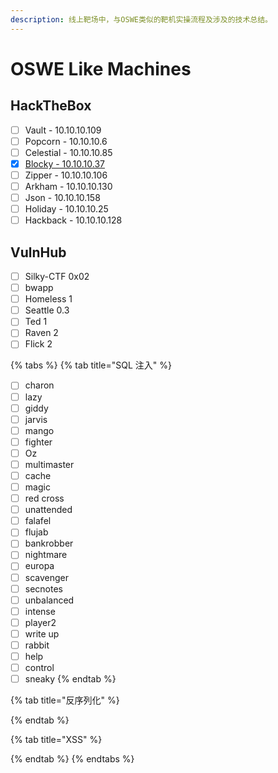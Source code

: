 ```yaml
---
description: 线上靶场中，与OSWE类似的靶机实操流程及涉及的技术总结。
---
```


# OSWE Like Machines

## HackTheBox



* [ ] Vault - 10.10.10.109
* [ ] Popcorn - 10.10.10.6
* [ ] Celestial - 10.10.10.85
* [x] [Blocky - 10.10.10.37](https://app.gitbook.com/@cha-er-mei/s/wild-growth/~/drafts/-MOpIbKM4asNnWzKItBB/oswe/oswe-like-machines/blocky-10.10.10.37)
* [ ] Zipper - 10.10.10.106
* [ ] Arkham - 10.10.10.130
* [ ] Json - 10.10.10.158
* [ ] Holiday - 10.10.10.25
* [ ] Hackback - 10.10.10.128

## VulnHub

* [ ] Silky-CTF 0x02
* [ ] bwapp
* [ ] Homeless 1
* [ ] Seattle 0.3
* [ ] Ted 1
* [ ] Raven 2
* [ ] Flick 2

{% tabs %}
{% tab title="SQL 注入" %}
* [ ] charon
* [ ] lazy
* [ ] giddy
* [ ] jarvis
* [ ] mango
* [ ] fighter
* [ ] Oz
* [ ] multimaster
* [ ] cache
* [ ] magic
* [ ] red cross
* [ ] unattended
* [ ] falafel
* [ ] flujab
* [ ] bankrobber
* [ ] nightmare
* [ ] europa
* [ ] scavenger
* [ ] secnotes
* [ ] unbalanced
* [ ] intense
* [ ] player2
* [ ] write up
* [ ] rabbit
* [ ] help
* [ ] control
* [ ] sneaky
{% endtab %}

{% tab title="反序列化" %}

{% endtab %}

{% tab title="XSS" %}

{% endtab %}
{% endtabs %}

